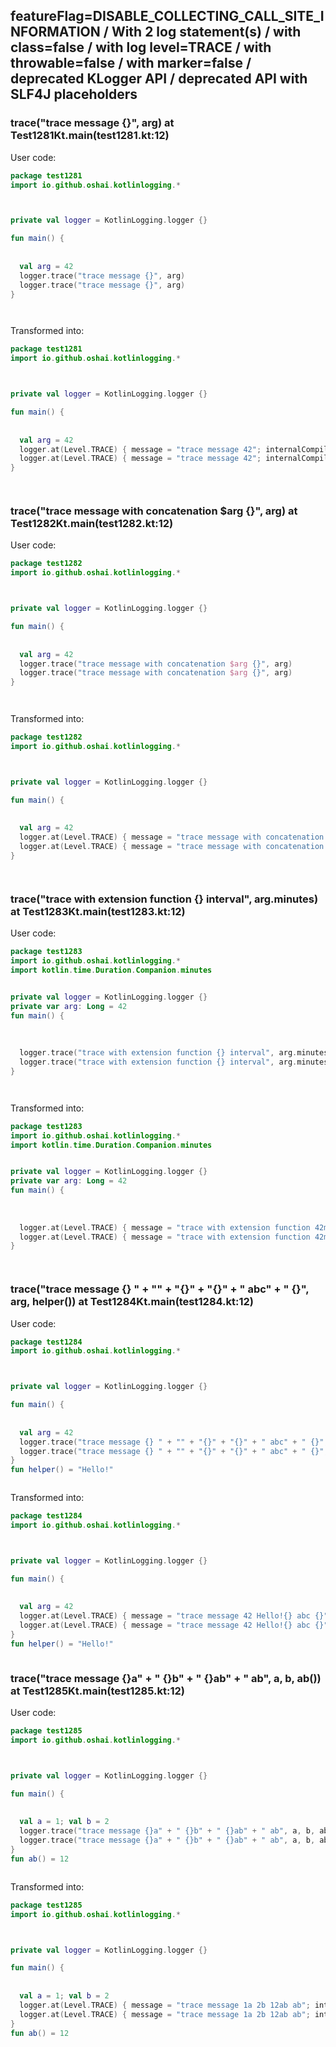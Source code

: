## featureFlag=DISABLE_COLLECTING_CALL_SITE_INFORMATION / With 2 log statement(s) / with class=false / with log level=TRACE / with throwable=false / with marker=false / deprecated KLogger API / deprecated API with SLF4J placeholders



###  trace("trace message {}", arg) at Test1281Kt.main(test1281.kt:12)

User code:
```kotlin
package test1281
import io.github.oshai.kotlinlogging.*



private val logger = KotlinLogging.logger {}

fun main() {
  
  
  val arg = 42
  logger.trace("trace message {}", arg)
  logger.trace("trace message {}", arg)
}




```
  
Transformed into:
```kotlin
package test1281
import io.github.oshai.kotlinlogging.*



private val logger = KotlinLogging.logger {}

fun main() {
  
  
  val arg = 42
  logger.at(Level.TRACE) { message = "trace message 42"; internalCompilerData = KLoggingEventBuilder.InternalCompilerData(messageTemplate = "\"trace message {}\"")
  logger.at(Level.TRACE) { message = "trace message 42"; internalCompilerData = KLoggingEventBuilder.InternalCompilerData(messageTemplate = "\"trace message {}\"")
}




```

###  trace("trace message with concatenation $arg {}", arg) at Test1282Kt.main(test1282.kt:12)

User code:
```kotlin
package test1282
import io.github.oshai.kotlinlogging.*



private val logger = KotlinLogging.logger {}

fun main() {
  
  
  val arg = 42
  logger.trace("trace message with concatenation $arg {}", arg)
  logger.trace("trace message with concatenation $arg {}", arg)
}




```
  
Transformed into:
```kotlin
package test1282
import io.github.oshai.kotlinlogging.*



private val logger = KotlinLogging.logger {}

fun main() {
  
  
  val arg = 42
  logger.at(Level.TRACE) { message = "trace message with concatenation 42 42"; internalCompilerData = KLoggingEventBuilder.InternalCompilerData(messageTemplate = "\"trace message with concatenation $arg {}\"")
  logger.at(Level.TRACE) { message = "trace message with concatenation 42 42"; internalCompilerData = KLoggingEventBuilder.InternalCompilerData(messageTemplate = "\"trace message with concatenation $arg {}\"")
}




```

###  trace("trace with extension function {} interval", arg.minutes) at Test1283Kt.main(test1283.kt:12)

User code:
```kotlin
package test1283
import io.github.oshai.kotlinlogging.*
import kotlin.time.Duration.Companion.minutes


private val logger = KotlinLogging.logger {}
private var arg: Long = 42
fun main() {
  
  
  
  logger.trace("trace with extension function {} interval", arg.minutes)
  logger.trace("trace with extension function {} interval", arg.minutes)
}




```
  
Transformed into:
```kotlin
package test1283
import io.github.oshai.kotlinlogging.*
import kotlin.time.Duration.Companion.minutes


private val logger = KotlinLogging.logger {}
private var arg: Long = 42
fun main() {
  
  
  
  logger.at(Level.TRACE) { message = "trace with extension function 42m interval"; internalCompilerData = KLoggingEventBuilder.InternalCompilerData(messageTemplate = "\"trace with extension function {} interval\"")
  logger.at(Level.TRACE) { message = "trace with extension function 42m interval"; internalCompilerData = KLoggingEventBuilder.InternalCompilerData(messageTemplate = "\"trace with extension function {} interval\"")
}




```

###  trace("trace message {} " + "" + "{}" + "{}" + " abc" + " {}", arg, helper()) at Test1284Kt.main(test1284.kt:12)

User code:
```kotlin
package test1284
import io.github.oshai.kotlinlogging.*



private val logger = KotlinLogging.logger {}

fun main() {
  
  
  val arg = 42
  logger.trace("trace message {} " + "" + "{}" + "{}" + " abc" + " {}", arg, helper())
  logger.trace("trace message {} " + "" + "{}" + "{}" + " abc" + " {}", arg, helper())
}
fun helper() = "Hello!"



```
  
Transformed into:
```kotlin
package test1284
import io.github.oshai.kotlinlogging.*



private val logger = KotlinLogging.logger {}

fun main() {
  
  
  val arg = 42
  logger.at(Level.TRACE) { message = "trace message 42 Hello!{} abc {}"; internalCompilerData = KLoggingEventBuilder.InternalCompilerData(messageTemplate = "\"trace message {} \" + \"\" + \"{}\" + \"{}\" + \" abc\" + \" {}\"")
  logger.at(Level.TRACE) { message = "trace message 42 Hello!{} abc {}"; internalCompilerData = KLoggingEventBuilder.InternalCompilerData(messageTemplate = "\"trace message {} \" + \"\" + \"{}\" + \"{}\" + \" abc\" + \" {}\"")
}
fun helper() = "Hello!"



```

###  trace("trace message {}a" + " {}b" + " {}ab" + " ab", a, b, ab()) at Test1285Kt.main(test1285.kt:12)

User code:
```kotlin
package test1285
import io.github.oshai.kotlinlogging.*



private val logger = KotlinLogging.logger {}

fun main() {
  
  
  val a = 1; val b = 2
  logger.trace("trace message {}a" + " {}b" + " {}ab" + " ab", a, b, ab())
  logger.trace("trace message {}a" + " {}b" + " {}ab" + " ab", a, b, ab())
}
fun ab() = 12



```
  
Transformed into:
```kotlin
package test1285
import io.github.oshai.kotlinlogging.*



private val logger = KotlinLogging.logger {}

fun main() {
  
  
  val a = 1; val b = 2
  logger.at(Level.TRACE) { message = "trace message 1a 2b 12ab ab"; internalCompilerData = KLoggingEventBuilder.InternalCompilerData(messageTemplate = "\"trace message {}a\" + \" {}b\" + \" {}ab\" + \" ab\"")
  logger.at(Level.TRACE) { message = "trace message 1a 2b 12ab ab"; internalCompilerData = KLoggingEventBuilder.InternalCompilerData(messageTemplate = "\"trace message {}a\" + \" {}b\" + \" {}ab\" + \" ab\"")
}
fun ab() = 12



```
